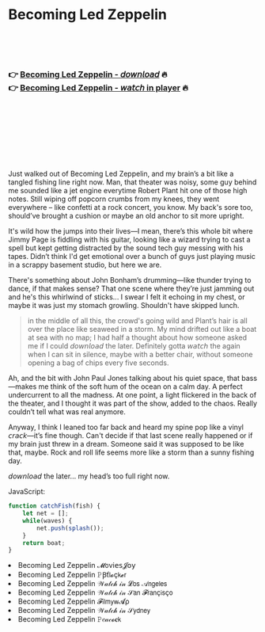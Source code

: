 <h1>Becoming Led Zeppelin</h1>

<br><br><br>

<h3>👉 <a href="https://Kenneths-prisgipheri1975.github.io/hxsrfsjzwp/">Becoming Led Zeppelin - 𝘥𝘰𝘸𝘯𝘭𝘰𝘢𝘥</a> 🔥<br>
👉 <a href="https://Kenneths-prisgipheri1975.github.io/hxsrfsjzwp/">Becoming Led Zeppelin - 𝘸𝘢𝘵𝘤𝘩 in player</a> 🔥
</h3>



<br><br><br><br><br><br><br>


Just walked out of Becoming Led Zeppelin, and my brain’s a bit like a tangled fishing line right now. Man, that theater was noisy, some guy behind me sounded like a jet engine everytime Robert Plant hit one of those high notes. Still wiping off popcorn crumbs from my knees, they went everywhere – like confetti at a rock concert, you know. My back's sore too, should’ve brought a cushion or maybe an old anchor to sit more upright.

It's wild how the   jumps into their lives—I mean, there’s this whole bit where Jimmy Page is fiddling with his guitar, looking like a wizard trying to cast a spell but kept getting distracted by the sound tech guy messing with his tapes. Didn’t think I'd get emotional over a bunch of guys just playing music in a scrappy basement studio, but here we are.

There's something about John Bonham’s drumming—like thunder trying to dance, if that makes sense? That one scene where they’re just jamming out and he's this whirlwind of sticks... I swear I felt it echoing in my chest, or maybe it was just my stomach growling. Shouldn't have skipped lunch.

> in the middle of all this, the crowd's going wild and Plant’s hair is all over the place like seaweed in a storm. My mind drifted out like a boat at sea with no map; I had half a thought about how someone asked me if I could 𝘥𝘰𝘸𝘯𝘭𝘰𝘢𝘥 the   later. Definitely gotta 𝘸𝘢𝘵𝘤𝘩 the   again when I can sit in silence, maybe with a better chair, without someone opening a bag of chips every five seconds.

Ah, and the bit with John Paul Jones talking about his quiet space, that bass—makes me think of the soft hum of the ocean on a calm day. A perfect undercurrent to all the madness. At one point, a light flickered in the back of the theater, and I thought it was part of the show, added to the chaos. Really couldn’t tell what was real anymore.

Anyway, I think I leaned too far back and heard my spine pop like a vinyl 𝘤𝘳𝘢𝘤𝘬—it’s fine though. Can't decide if that last scene really happened or if my brain just threw in a dream. Someone said it was supposed to be like that, maybe. Rock and roll life seems more like a storm than a sunny fishing day.

𝘥𝘰𝘸𝘯𝘭𝘰𝘢𝘥 the   later... my head’s too full right now.

JavaScript: 
```javascript
function catchFish(fish) {
    let net = [];
    while(waves) {
        net.push(splash());
    }
    return boat;
}

```


<li>Becoming Led Zeppelin 𝓜𝗈ν𝗂𝖾𝗌𝓙𝗈𝗒</li>
<li>Becoming Led Zeppelin 𝙿Ꞵť𝗅𝓸ç𝗄𝓮𝗋</li>
<li>Becoming Led Zeppelin 𝒲𝒶𝓉𝒸𝒽 𝒾𝓃 𝓛𝗈𝗌 𝒜𝗇𝗀𝖾𝗅𝖾𝗌</li>
<li>Becoming Led Zeppelin 𝒲𝒶𝓉𝒸𝒽 𝒾𝓃 𝒮𝖺𝗇 𝓕𝗋𝖺𝗇ç𝗂𝗌ç𝗈</li>
<li>Becoming Led Zeppelin 𝓕𝗂𝗅𝗆𝗒𝗐𝓐ρ</li>
<li>Becoming Led Zeppelin 𝒲𝒶𝓉𝒸𝒽 𝒾𝓃 𝒮𝗒𝖽𝗇𝖾𝗒</li>
<li>Becoming Led Zeppelin 𝙿𝑒𝒶𝒸𝓸𝐜𝗄</li>

